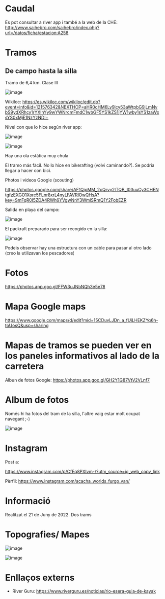 
# Caudal

Es pot consultar a river app i també a la web de la CHE: http://www.saihebro.com/saihebro/index.php?url=/datos/ficha/estacion:A258

# Tramos

## De campo hasta la silla

Tramo de 6,4 km. Clase III

![image](https://user-images.githubusercontent.com/4015406/208509714-8cb216b3-b41e-4069-b2f1-2a7cf6c81bcf.png)

Wikiloc: https://es.wikiloc.com/wikiloc/edit.do?event=info&id=121576342&NEXTHOP=aHR0cHM6Ly9lcy53aWtpbG9jLmNvbS9ydXRhcy1rYXlhYy9wYWNrcmFmdC1wbGF5YS1kZS1jYW1wby1sYS1zaWxsYS0xMjE1NzYzNDI=

Nivel con que lo hice según river app:

![image](https://user-images.githubusercontent.com/4015406/208510432-acdded5b-d817-4e25-bc94-d76d6c718fc0.png)


![image](https://user-images.githubusercontent.com/4015406/208506185-b26f6750-2009-4f7f-ba8d-a73ef25528eb.png)

Hay una ola estàtica muy chula

El tramo más fàcil. No lo hice en bikerafting (volvi caminando?). Se podria llegar a hacer con bici.

Photos i vídeos Google (scouting)

https://photos.google.com/share/AF1QipMM_2oQrvy2lTQB_I03uuCy3CHENtgfzEXGO1Xorc5FLnr8xrL4nyLFAVRIOwQHsA?key=SmFqR0I5ZDA4RWh6YVgwNnY3WmlSRmQ1Y2FobEZR

Salida en playa del campo:

![image](https://user-images.githubusercontent.com/4015406/208509568-04e177d4-86c1-46da-8da0-244e166fd352.png)


El packraft preparado para ser recogido en la silla:

![image](https://user-images.githubusercontent.com/4015406/208509350-e6afc3b1-5892-4357-a959-d91281dddd5e.png)

Podeis observar hay una estructura con un cable para pasar al otro lado (creo la utilizavan los pescadores)

# Fotos

https://photos.app.goo.gl/FFW3uJNbNQh3e5e78

# Mapa Google maps

https://www.google.com/maps/d/edit?mid=15CDuvLJDn_a_fUiLHEKZYq6h-toUosQ&usp=sharing

# Mapas de tramos se pueden ver en los paneles informativos al lado de la carretera

Albun de fotos Google: https://photos.app.goo.gl/GH2Y1G87VtV2VLnf7


# Album de fotos

Només hi ha fotos del tram de la silla, l'altre vaig estar molt ocupat navegant ;-)

![image](https://user-images.githubusercontent.com/4015406/175023704-4269f86f-cfb8-4f7d-b400-85c2bd78b735.png)

# Instagram

Post a:

https://www.instagram.com/p/CfEq8PXIvm-/?utm_source=ig_web_copy_link

Pèrfil: https://www.instagram.com/acacha_worlds_furgo_van/

# Informació

Realitzat el 21 de Juny de 2022. Dos trams 

# Topografies/ Mapes

![image](https://user-images.githubusercontent.com/4015406/175016309-d30c20ab-afa3-4bfb-b16d-9ebf87b8d3a1.png)

![image](https://user-images.githubusercontent.com/4015406/175019894-888c946f-8a04-45ba-bc31-d0c4cca7c6c4.png)


# Enllaços externs 

- River Guru: https://www.riverguru.es/noticias/rio-esera-guia-de-kayak
